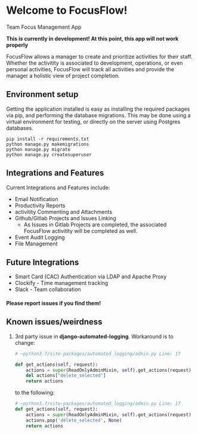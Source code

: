 # Welcome to FocusFlow!
Team Focus Management App

**This is currently in development! At this point, this app will not work properly**

FocusFlow allows a manager to create and prioritize activities for their staff. 
Whether the activitity is associated to development, operations, or even personal activities, FocusFlow will track all
activities and provide the manager a holistic view of project completion.

## Environment setup
Getting the application installed is easy as installing the required packages via pip, and performing the database migrations. 
This may be done using a virtual environment for testing, or directly on the server using Postgres databases.
```
pip install -r requirements.txt
python manage.py makemigrations
python manage.py migrate
python manage.py createsuperuser
```

## Integrations and Features
Current Integrations and Features include:

* Email Notification
* Productivity Reports
* activitity Commenting and Attachments
* Github/Gitlab Projects and Issues Linking
  * As Issues in Gitlab Projects are completed, the associated FocusFlow activitity will be completed as well.
* Event Audit Logging
* File Management
  
## Future Integrations

* Smart Card (CAC) Authentication via LDAP and Apache Proxy
* Clockify - Time management tracking
* Slack - Team collaboration

#### Please report issues if you find them!

## Known issues/weirdness
1. 3rd party issue in **django-automated-logging**. Workaround is to change:

    ```python
    # ~python3.7/site-packages/automated_logging/admin.py Line: 17
    
    def get_actions(self, request):
        actions = super(ReadOnlyAdminMixin, self).get_actions(request)
        del actions["delete_selected"]
        return actions
    ```
    
    to the following:
    
    ```python
    # ~python3.7/site-packages/automated_logging/admin.py Line: 17
    def get_actions(self, request):
        actions = super(ReadOnlyAdminMixin, self).get_actions(request)
        actions.pop('delete_selected', None)
        return actions
    ```